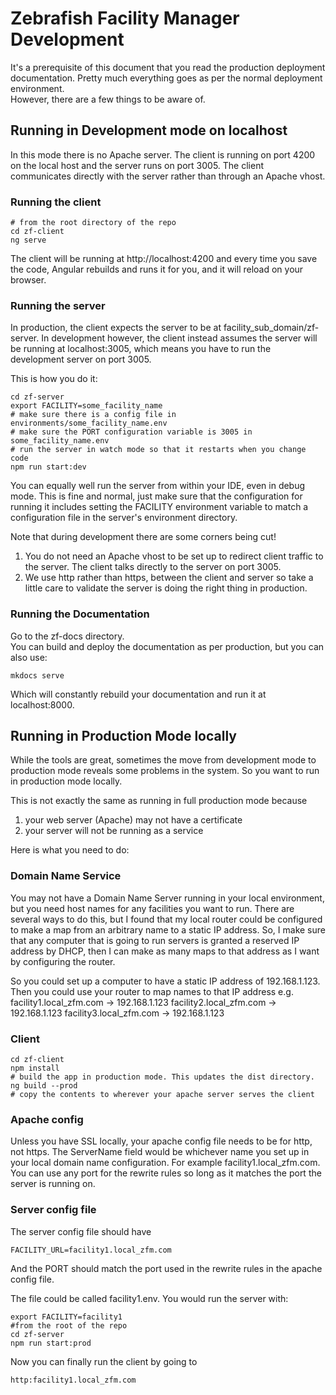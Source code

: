 # Zebrafish Facility Manager Development

It's a prerequisite of this document that you read the production deployment
documentation. Pretty much everything goes as per the normal deployment
environment.  
However, there are a few things to be aware of.

## Running in Development mode on localhost

In this mode there is no Apache server. The client is running on port 4200 on
the local host and the server runs on port 3005. The client communicates
directly with the server rather than through an Apache vhost.

### Running the client

```
# from the root directory of the repo
cd zf-client
ng serve
```

The client will be running at http://localhost:4200 and every time you save the
code, Angular rebuilds and runs it for you, and it will reload on your browser.

### Running the server

In production, the client expects the server to be at
facility_sub_domain/zf-server. In development however, the client instead
assumes the server will be running at localhost:3005, which means you have to
run the development server on port 3005.

This is how you do it:

```shell
cd zf-server
export FACILITY=some_facility_name
# make sure there is a config file in environments/some_facility_name.env
# make sure the PORT configuration variable is 3005 in some_facility_name.env
# run the server in watch mode so that it restarts when you change code
npm run start:dev
```

You can equally well run the server from within your IDE, even in debug mode.
This is fine and normal, just make sure that the configuration for running it
includes setting the FACILITY environment variable to match a configuration file
in the server's environment directory.

Note that during development there are some corners being cut!

1. You do not need an Apache vhost to be set up to redirect client traffic to
   the server. The client talks directly to the server on port 3005.
1. We use http rather than https, between the client and server so take a little
   care to validate the server is doing the right thing in production.

### Running the Documentation

Go to the zf-docs directory.  
You can build and deploy the documentation as per production, but you can also
use:

```
mkdocs serve
```

Which will constantly rebuild your documentation and run it at localhost:8000.

## Running in Production Mode locally

While the tools are great, sometimes the move from development mode to
production mode reveals some problems in the system. So you want to run in
production mode locally.

This is not exactly the same as running in full production mode because

1. your web server (Apache) may not have a certificate
1. your server will not be running as a service

Here is what you need to do:

### Domain Name Service

You may not have a Domain Name Server running in your local environment, but you
need host names for any facilities you want to run. There are several ways to do
this, but I found that my local router could be configured to make a map from an
arbitrary name to a static IP address. So, I make sure that any computer that is
going to run servers is granted a reserved IP address by DHCP, then I can make
as many maps to that address as I want by configuring the router.

So you could set up a computer to have a static IP address of 192.168.1.123.
Then you could use your router to map names to that IP address e.g.
facility1.local_zfm.com -> 192.168.1.123 facility2.local_zfm.com ->
192.168.1.123 facility3.local_zfm.com -> 192.168.1.123

### Client

```shell
cd zf-client
npm install
# build the app in production mode. This updates the dist directory.
ng build --prod
# copy the contents to wherever your apache server serves the client
```

### Apache config

Unless you have SSL locally, your apache config file needs to be for http, not
https. The ServerName field would be whichever name you set up in your local
domain name configuration. For example facility1.local_zfm.com. You can use any
port for the rewrite rules so long as it matches the port the server is running
on.

### Server config file

The server config file should have

```
FACILITY_URL=facility1.local_zfm.com
```

And the PORT should match the port used in the rewrite rules in the apache
config file.

The file could be called facility1.env. You would run the server with:

```
export FACILITY=facility1
#from the root of the repo
cd zf-server
npm run start:prod
```

Now you can finally run the client by going to

```
http:facility1.local_zfm.com
```



